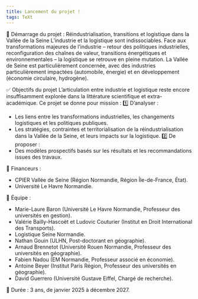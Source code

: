 ```yaml
---
title: Lancement du projet !
tags: TeXt
---
```


📢 Démarrage du projet : Réindustrialisation, transitions et logistique dans la Vallée de la Seine
L’industrie et la logistique sont indissociables. Face aux transformations majeures de l’industrie – retour des politiques industrielles, reconfiguration des chaînes de valeur, transitions énergétiques et environnementales – la logistique se retrouve en pleine mutation. 
La Vallée de Seine est particulièrement concernée, avec des industries particulièrement impactées (automobile, énergie) et en développement (économie circulaire, hydrogène).

✅ Objectifs du projet
L’articulation entre industrie et logistique reste encore insuffisamment explorée dans la littérature scientifique et extra-académique. Ce projet se donne pour mission :
1️⃣ D’analyser :
- Les liens entre les transformations industrielles, les changements logistiques et les politiques publiques.
- Les stratégies, contraintes et territorialisation de la réindustrialisation dans la Vallée de la Seine, et leurs impacts sur la logistique.
2️⃣ De proposer :
- Des modèles prospectifs basés sur les résultats et les recommandations issues des travaux.

💼 Financeurs :
-	CPIER Vallée de Seine (Région Normandie, Région Île-de-France, État).
-	Université Le Havre Normandie.

👥 Équipe :
 
-	Marie-Laure Baron (Université Le Havre Normandie, Professeur des universités en gestion).
-	Valérie Bailly-Hascoët et Ludovic Couturier (Institut en Droit International des Transports).
-	Logistique Seine Normandie.
-	Nathan Gouin (ULHN, Post-doctorant en géographie).
-	Arnaud Brennetot (Université Rouen Normandie, Professeur des universités en géographie).
-	Fabien Nadou (EM Normandie, Professeur associé en économie).
-	Antoine Beyer (Institut Paris Région, Professeur des universités en géographie).
-	David Guerrero (Université Gustave Eiffel, Chargé de recherche).
 
📅 Durée : 3 ans, de janvier 2025 à décembre 2027.
